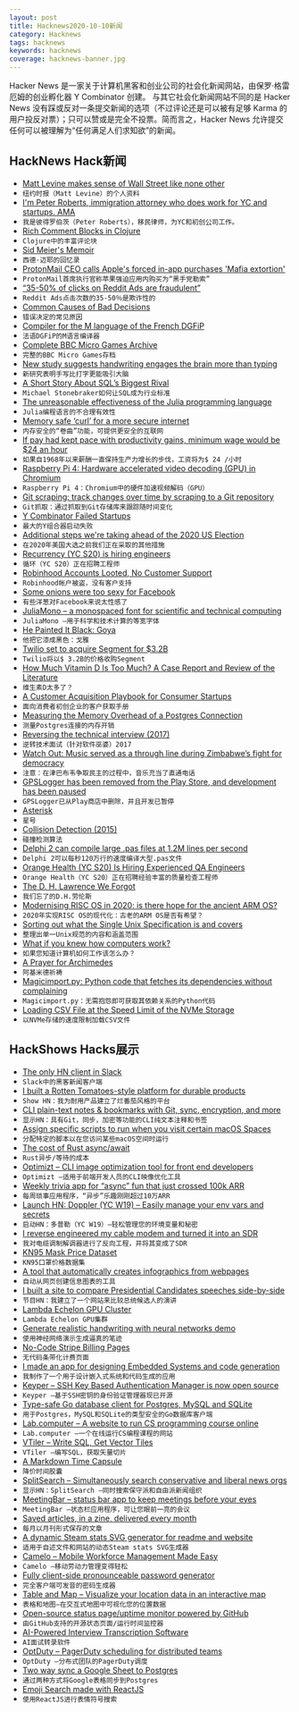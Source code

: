```yaml
---
layout: post
title: Hacknews2020-10-10新闻
category: Hacknews
tags: hacknews
keywords: hacknews
coverage: hacknews-banner.jpg
---
```


Hacker News 是一家关于计算机黑客和创业公司的社会化新闻网站，由保罗·格雷厄姆的创业孵化器 Y Combinator 创建。
与其它社会化新闻网站不同的是 Hacker News 没有踩或反对一条提交新闻的选项（不过评论还是可以被有足够 Karma 的用户投反对票）；只可以赞或是完全不投票。简而言之，Hacker News 允许提交任何可以被理解为“任何满足人们求知欲”的新闻。

## HackNews Hack新闻


- [Matt Levine makes sense of Wall Street like none other](https://www.nytimes.com/2020/10/08/business/matt-levine-bloomberg.html)
- `纽约时报（Matt Levine）的个人资料`
- [I'm Peter Roberts, immigration attorney who does work for YC and startups. AMA](item?id=24730450)
- `我是彼得罗伯茨（Peter Roberts），移民律师，为YC和初创公司工作。 `
- [Rich Comment Blocks in Clojure](https://betweentwoparens.com/rich-comment-blocks)
- `Clojure中的丰富评论块`
- [Sid Meier's Memoir](https://sidmeiersmemoir.com/)
- `西德·迈耶的回忆录`
- [ProtonMail CEO calls Apple's forced in-app purchases 'Mafia extortion'](https://www.techspot.com/news/87043-protonmail-ceo-calls-apple-forced-app-purchases-mafia.html)
- `ProtonMail首席执行官称苹果强迫应用内购买为“黑手党勒索”`
- [“35-50% of clicks on Reddit Ads are fraudulent”](https://www.reddit.com/r/redditads/comments/ikfmln/3550_of_clicks_on_reddit_ads_are_fraudulent/)
- `Reddit Ads点击次数的35-50％是欺诈性的`
- [Common Causes of Bad Decisions](https://www.collaborativefund.com/blog/bad-decisions/)
- `错误决定的常见原因`
- [Compiler for the M language of the French DGFiP](https://gitlab.inria.fr/verifisc/mlang)
- `法语DGFiP的M语言编译器`
- [Complete BBC Micro Games Archive](http://bbcmicro.co.uk//about.php)
- `完整的BBC Micro Games存档`
- [New study suggests handwriting engages the brain more than typing](https://www.ctvnews.ca/health/new-study-suggests-handwriting-engages-the-brain-more-than-typing-1.5132542)
- `新研究表明手写比打字更能吸引大脑`
- [A Short Story About SQL’s Biggest Rival](http://holistics.io/blog/quel-vs-sql/?)
- `Michael Stonebraker如何让SQL成为行业标准`
- [The unreasonable effectiveness of the Julia programming language](https://arstechnica.com/science/2020/10/the-unreasonable-effectiveness-of-the-julia-programming-language/)
- `Julia编程语言的不合理有效性`
- [Memory safe ‘curl’ for a more secure internet](https://daniel.haxx.se/blog/2020/10/09/rust-in-curl-with-hyper/)
- `内存安全的“卷曲”功能，可提供更安全的互联网`
- [If pay had kept pace with productivity gains, minimum wage would be $24 an hour](https://www.commondreams.org/views/2020/01/21/if-worker-pay-had-kept-pace-productivity-gains-1968-todays-minimum-wage-would-be-24)
- `如果自1968年以来薪酬一直保持生产力增长的步伐，工资将为$ 24 /小时`
- [Raspberry Pi 4: Hardware accelerated video decoding (GPU) in Chromium](https://lemariva.com/blog/rss/raspberry-pi-4-video-acceleration-decode-chromium)
- `Raspberry Pi 4：Chromium中的硬件加速视频解码（GPU）`
- [Git scraping: track changes over time by scraping to a Git repository](https://simonwillison.net/2020/Oct/9/git-scraping/)
- `Git抓取：通过抓取到Git存储库来跟踪随时间变化`
- [Y Combinator Failed Startups](https://www.failory.com/blog/y-combinator-failures)
- `最大的Y组合器启动失败`
- [Additional steps we're taking ahead of the 2020 US Election](https://blog.twitter.com/en_us/topics/company/2020/2020-election-changes.html)
- `在2020年美国大选之前我们正在采取的其他措施`
- [Recurrency (YC S20) is hiring engineers](https://jobs.ashbyhq.com/recurrency)
- `循环（YC S20）正在招聘工程师`
- [Robinhood Accounts Looted, No Customer Support](https://www.bloomberg.com/news/articles/2020-10-09/robinhood-users-had-accounts-looted-say-there-s-no-one-to-call)
- `Robinhood帐户被盗，没有客户支持`
- [Some onions were too sexy for Facebook](https://www.bbc.com/news/54467384)
- `有些洋葱对Facebook来说太性感了`
- [JuliaMono – a monospaced font for scientific and technical computing](https://juliamono.netlify.app/)
- `JuliaMono –用于科学和技术计算的等宽字体`
- [He Painted It Black: Goya](https://literaryreview.co.uk/he-painted-it-black)
- `他把它漆成黑色：戈雅`
- [Twilio set to acquire Segment for $3.2B](https://www.forbes.com/sites/alexkonrad/2020/10/09/twilio-to-acquire-cloud-startup-segment-for-3-billion/)
- `Twilio将以$ 3.2B的价格收购Segment`
- [How Much Vitamin D Is Too Much? A Case Report and Review of the Literature](https://pubmed.ncbi.nlm.nih.gov/33030138/)
- `维生素D太多了？`
- [A Customer Acquisition Playbook for Consumer Startups](https://firstround.com/review/drive-growth-by-picking-the-right-lane-a-customer-acquisition-playbook-for-consumer-startups/)
- `面向消费者初创企业的客户获取手册`
- [Measuring the Memory Overhead of a Postgres Connection](https://blog.anarazel.de/2020/10/07/measuring-the-memory-overhead-of-a-postgres-connection/)
- `测量Postgres连接的内存开销`
- [Reversing the technical interview (2017)](https://aphyr.com/posts/340-reversing-the-technical-interview)
- `逆转技术面试（针对软件巫婆）2017`
- [Watch Out: Music served as a through line during Zimbabwe’s fight for democracy](https://www.laphamsquarterly.org/roundtable/watch-out)
- `注意：在津巴布韦争取民主的过程中，音乐充当了直通电话`
- [GPSLogger has been removed from the Play Store, and development has been paused](https://github.com/mendhak/gpslogger/issues/849#issue-710863256)
- `GPSLogger已从Play商店中删除，并且开发已暂停`
- [Asterisk](https://cormullion.github.io/pages/2020-10-09-asterisk/)
- `星号`
- [Collision Detection (2015)](http://www.jeffreythompson.org/collision-detection/)
- `碰撞检测算法`
- [Delphi 2 can compile large .pas files at 1.2M lines per second](https://twitter.com/pervognsen/status/1265582295575982080)
- `Delphi 2可以每秒120万行的速度编译大型.pas文件`
- [Orange Health (YC S20) Is Hiring Experienced QA Engineers](https://angel.co/company/orange-health/jobs/1005067-experienced-qa-engineer)
- `Orange Health（YC S20）正在招聘经验丰富的质量检查工程师`
- [The D. H. Lawrence We Forgot](https://www.newyorker.com/books/under-review/the-d-h-lawrence-we-forgot)
- `我们忘了的D.H.劳伦斯`
- [Modernising RISC OS in 2020: is there hope for the ancient ARM OS?](https://liam-on-linux.livejournal.com/73983.html)
- `2020年实现RISC OS的现代化：古老的ARM OS是否有希望？`
- [Sorting out what the Single Unix Specification is and covers](https://utcc.utoronto.ca/~cks/space/blog/unix/SingleUnixSpecificationWhat)
- `整理出单一Unix规范的内容和涵盖范围`
- [What if you knew how computers work?](https://www.xorpd.net/)
- `如果您知道计算机如何工作该怎么办？`
- [A Prayer for Archimedes](https://www.sciencenews.org/article/prayer-archimedes)
- `阿基米德祈祷`
- [Magicimport.py: Python code that fetches its dependencies without complaining](https://github.com/dheera/magicimport.py)
- `Magicimport.py：无需抱怨即可获取其依赖关系的Python代码`
- [Loading CSV File at the Speed Limit of the NVMe Storage](https://liuliu.me/eyes/loading-csv-file-at-the-speed-limit-of-the-nvme-storage/)
- `以NVMe存储的速度限制加载CSV文件`


## HackShows Hacks展示

- [ The only HN client in Slack](https://slack.com/apps/A0187LHV5QC-digest)
- `Slack中的黑客新闻客户端`
- [ I built a Rotten Tomatoes-style platform for durable products](https://www.buyforlifeproducts.com/)
- `Show HN：我为耐用产品建立了烂番茄风格的平台`
- [ CLI plain-text notes & bookmarks with Git, sync, encryption, and more](https://github.com/xwmx/nb)
- `显示HN：具有Git，同步，加密等功能的CLI纯文本注释和书签`
- [ Assign specific scripts to run when you visit certain macOS Spaces](https://spencerdailey.com/2020/10/06/how-to-assign-specific-scripts-to-run-when-you-visit-certain-mac-spaces-%f0%9f%96%a5-%f0%9f%8e%af/)
- `分配特定的脚本以在您访问某些macOS空间时运行`
- [ The cost of Rust async/await](https://github.com/jkarneges/rust-async-bench)
- `Rust异步/等待的成本`
- [ Optimizt – CLI image optimization tool for front end developers](https://github.com/funbox/optimizt)
- `Optimizt –适用于前端开发人员的CLI映像优化工具`
- [ Weekly trivia app for “async” fun that just crossed 100k ARR](item?id=24713437)
- `每周琐事应用程序，“异步”乐趣刚刚超过10万ARR`
- [Launch HN: Doppler (YC W19) – Easily manage your env vars and secrets](item?id=24719722)
- `启动HN：多普勒（YC W19）–轻松管理您的环境变量和秘密`
- [ I reverse engineered my cable modem and turned it into an SDR](https://stdw.github.io/cm-sdr/)
- `我对电缆调制解调器进行了反向工程，并将其变成了SDR`
- [ KN95 Mask Price Dataset](https://maskprice.info/)
- `KN95口罩价格数据集`
- [ A tool that automatically creates infographics from webpages](https://www.turboinfographic.com/)
- `自动从网页创建信息图表的工具`
- [ I built a site to compare Presidential Candidates speeches side-by-side](https://biden-trump-speeches-search.typesense.org/)
- `节目HN：我建立了一个网站来比较总统候选人的演讲`
- [ Lambda Echelon GPU Cluster](https://lambdalabs.com/gpu-cluster/echelon)
- `Lambda Echelon GPU集群`
- [ Generate realistic handwriting with neural networks demo](https://www.calligrapher.ai/)
- `使用神经网络演示生成逼真的笔迹`
- [ No-Code Stripe Billing Pages](https://servicebot.io)
- `无代码条带化计费页面`
- [ I made an app for designing Embedded Systems and code generation](https://www.fsmpro.io)
- `我制作了一个用于设计嵌入式系统和代码生成的应用`
- [ Keyper – SSH Key Based Authentication Manager is now open source](https://keyper.dbsentry.com)
- `Keyper –基于SSH密钥的身份验证管理器现已开源`
- [ Type-safe Go database client for Postgres, MySQL and SQLite](https://github.com/prisma/prisma-client-go)
- `用于Postgres，MySQL和SQLite的类型安全的Go数据库客户端`
- [ Lab.computer – A website to run CS programming course online](https://lab.computer/docs/introduction/getting_started_instructor/)
- `Lab.computer –一个在线运行CS编程课程的网站`
- [ VTiler – Write SQL, Get Vector Tiles](https://www.vtiler.com)
- `VTiler –编写SQL，获取矢量切片`
- [ A Markdown Time Capsule](https://bury-it.herokuapp.com/)
- `降价时间胶囊`
- [ SplitSearch – Simultaneously search conservative and liberal news orgs](https://splitsearch.netlify.app/)
- `显示HN：SplitSearch –同时搜索保守派和自由派新闻组织`
- [ MeetingBar – status bar app to keep meetings before your eyes](https://apps.apple.com/app/meetingbar/id1532419400)
- `MeetingBar –状态栏应用程序，可让您眼前一亮的会议`
- [ Saved articles, in a zine, delivered every month](item?id=24725360)
- `每月以月刊形式保存的文章`
- [ A dynamic Steam stats SVG generator for readme and website](https://github.com/Ananto30/steam-stat)
- `适用于自述文件和网站的动态Steam stats SVG生成器`
- [ Camelo – Mobile Workforce Management Made Easy](https://getcamelo.com)
- `Camelo –移动劳动力管理变得轻松`
- [ Fully client-side pronounceable password generator](https://caseyjmorris.github.io/pronounceablePassword/)
- `完全客户端可发音的密码生成器`
- [ Table and Map – Visualize your location data in an interactive map](https://tableandmap.com/)
- `表格和地图–在交互式地图中可视化您的位置数据`
- [ Open-source status page/uptime monitor powered by GitHub](https://upptime.js.org)
- `由GitHub支持的开源状态页面/运行时间监控器`
- [ AI-Powered Interview Transcription Software](https://speechtext.ai/transcription-of-interviews)
- `AI面试转录软件`
- [ OptDuty – PagerDuty scheduling for distributed teams](https://optduty.com/)
- `OptDuty –分布式团队的PagerDuty调度`
- [ Two way sync a Google Sheet to Postgres](https://doc.seekwell.io/syncsheet)
- `通过两种方式将Google表格同步到Postgres`
- [ Emoji Search made with ReactJS](https://braydentw.github.io/react-emoji-search/)
- `使用ReactJS进行表情符号搜索`

